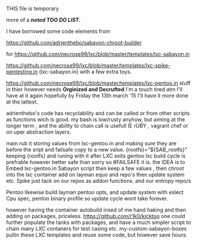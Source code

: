 THIS file is temporary 

more of a <i><b>noted TOO DO LIST. </b></i>

I have borrowed some code elements from 

https://github.com/adrienthebo/sabayon-chroot-builder

for https://github.com/necrose99/lxc/blob/master/templates/lxc-sabayon.in

https://github.com/necrose99/lxc/blob/master/templates/lxc-spike-pentesting.in (lxc-sabayon.in) with a few extra toys.

https://github.com/necrose99/lxc/blob/master/templates/lxc-pentoo.in  stuff in thier however needs <b> Orginized and Decrufted</b>
I'm a touch tired atm I'll have at it again hopefully by Friday the 13th march '15 I'll have it more done at the lattest.

adrienthebo's code has recyclability and can be called or from other scripts as functions wich is good. 
my bash is low/rusty anyhow, but aiming at the longer term , and the ability to chain call is usefull IE rUBY , vagrant chef or on uper abstraction layers.


main rub it storing values from lxc-gentoo.in  and making sure they are before the sript and failsafe copy to a new value.
{rootfs}="${SAB_rootfs}"  keeping {rootfs}  and runing with it after LXC exits gentoo lxc build cycle is prefrable however 
better safe than sorry so #FAILSAFE it is. 
the IDEA is to Embed lxc-gentoo.in Sabayon script then keep a few values , then chroot into the lxc container add on layman equo and repo's
then update system etc.  Spike just tack on our repos as addon functions. and our entropy repo/s 

Pentoo likewise build layman pentoo opts, and update system with eslect Cpu spec, pentoo binary profile so update cycle wont take forever.

however having the container autobuild insed of me hand haking and then adding on packages, priceless. 
https://github.com/r1k0/kicktoo one could further populate the tanks with packages, and have a much simpler script to chain many LXC contaners for test casing etc. my-custom-sabayon-boxes pullin these LXC templates and reuse some code, but however save hours. 
